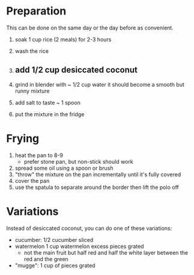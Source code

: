 # Preparation

This can be done on the same day or the day before as convenient.

1. soak 1 cup rice (2 meals) for 2-3 hours
2. wash the rice

3. add 1/2 cup desiccated coconut
    -

4. grind in blender with ~ 1/2 cup water
    it should become a smooth but runny mixture
5. add salt to taste ~ 1 spoon
6. put the mixture in the fridge

# Frying

1. heat the pan to 8-9
    - prefer stone pan, but non-stick should work
2. spread some oil using a spoon or brush
3. "throw" the mixture on the pan incrementally until it's fully covered
4. cover the pan
5. use the spatula to separate around the border then lift the polo off

# Variations

Instead of desiccated coconut, you can do one of these variations:

- cucumber: 1/2 cucumber sliced
- watermelon 1 cup watermelon excess pieces grated
  - not the main fruit but half red and half the white layer between the red and the green
- "mugge": 1 cup of pieces grated
